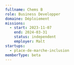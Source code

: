 ```yaml
---
fullname: Chems B
role: Business Developper
domaine: Déploiement
missions:
  - start: 2023-11-07
    end: 2024-03-31
    status: independent
    employer: Malt
startups:
  - place-de-marche-inclusion
memberType: beta
---
```


